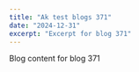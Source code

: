 ```yaml
---
title: "Ak test blogs 371"
date: "2024-12-31"
excerpt: "Excerpt for blog 371"
---
```


Blog content for blog 371